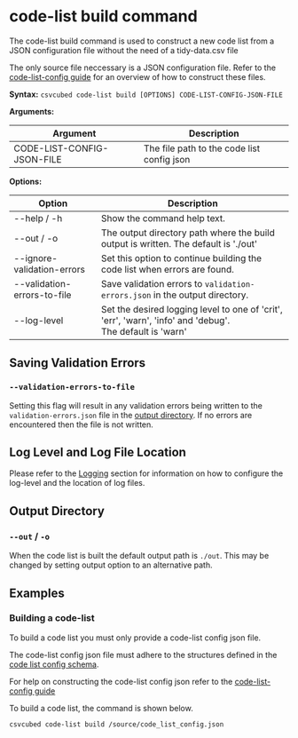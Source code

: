 # code-list build command

The code-list build command is used to construct a new code list from a JSON configuration file without
the need of a tidy-data.csv file

The only source file neccessary is a JSON configuration file.
Refer to the [code-list-config guide](../configuration/code-list-config.md) for an overview of how to construct these files.

**Syntax:**
``csvcubed code-list build [OPTIONS] CODE-LIST-CONFIG-JSON-FILE``

**Arguments:**

| Argument      | Description                                                     |
|---------------|-----------------------------------------------------------------|
| CODE-LIST-CONFIG-JSON-FILE | The file path to the code list config json |


**Options:**

| Option                      | Description                                                                                                     |
|-----------------------------|-----------------------------------------------------------------------------------------------------------------|
| --help / -h                 | Show the command help text.                                                                                     |
| --out / -o                  | The output directory path where the build output is written. The default is './out'                             |
| --ignore-validation-errors  | Set this option to continue building the code list when errors are found.                                            |
| --validation-errors-to-file | Save validation errors to `validation-errors.json` in the output directory.                                     |
| --log-level                 | Set the desired logging level to one of 'crit', 'err', 'warn', 'info' and 'debug'.  <br/> The default is 'warn' |


## Saving Validation Errors

### `--validation-errors-to-file`

Setting this flag will result in any validation errors being written to the `validation-errors.json` file in the [output directory](#output-directory).  If no errors are encountered then the file is not written.

## Log Level and Log File Location

Please refer to the [Logging](./logging.md) section for information on how to configure the log-level and the location of log files.

## Output Directory

### `--out` / `-o`

When the code list is built the default output path is `./out`. This may be changed by setting output option to an alternative path.


## Examples

### Building a code-list

To build a code list you must only provide a code-list config json file.

The code-list config json file must adhere to the structures defined in the [code list config schema](https://purl.org/csv-cubed/code-list-config/v1.1).

For help on constructing the code-list config json refer to the [code-list-config guide](../configuration/code-list-config.md)

To build a code list, the command is shown below.

```bash
csvcubed code-list build /source/code_list_config.json
```
